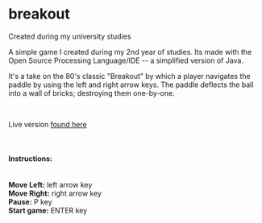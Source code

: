 # breakout
Created during my university studies

A simple game I created during my 2nd year of studies. Its made with the Open Source Processing Language/IDE -- a simplified version of Java.

It's a take on the 80's classic "Breakout" by which a player navigates the paddle by using the left and right arrow keys. The paddle deflects the ball
into a wall of bricks; destroying them one-by-one.

<br>

Live version <a href="https://www.openprocessing.org/sketch/535182">found here</a>

<br>

<h4>Instructions:</h4> <br>
<b>Move Left:</b> left arrow key <br>
<b>Move Right:</b> right arrow key <br>
<b>Pause:</b> P key <br>
<b>Start game:</b> ENTER key <br>
